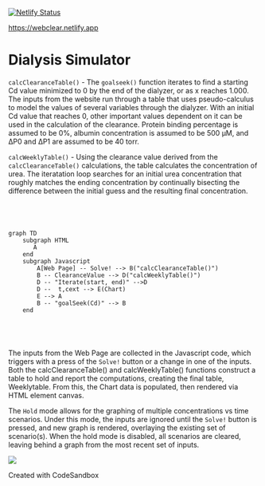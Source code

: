 
[![Netlify Status](https://api.netlify.com/api/v1/badges/ebd12782-20e2-4816-816c-5534dbefdbe9/deploy-status)](https://app.netlify.com/sites/webclear/deploys)

https://webclear.netlify.app

# Dialysis Simulator

`calcClearanceTable()` - The `goalseek()` function iterates to find a starting Cd value minimized to 0 by the end of the dialyzer, or as x reaches 1.000. The inputs from the website run through a table that uses pseudo-calculus to model the values of several variables through the dialyzer. With an initial Cd value that reaches 0, other important values dependent on it can be used in the calculation of the clearance. Protein binding percentage is assumed to be 0%, albumin concentration is assumed to be 500 µM, and ∆P0 and ∆P1 are assumed to be 40 torr.

`calcWeeklyTable()` - Using the clearance value derived from the `calcClearanceTable()` calculations, the table calculates the concentration of urea. The iteratation loop searches for an initial urea concentration that roughly matches the ending concentration by continually bisecting the difference between the initial guess and the resulting final concentration. 

```mermaid




graph TD
    subgraph HTML
       A 
    end
    subgraph Javascript
        A[Web Page] -- Solve! --> B("calcClearanceTable()")
        B -- ClearanceValue --> D("calcWeeklyTable()")
        D -- "Iterate(start, end)" -->D
        D --  t,cext --> E(Chart)
        E --> A
        B -- "goalSeek(Cd)" --> B
    end





```

The inputs from the Web Page are collected in the Javascript code, which triggers with a press of the `Solve!` button or a change in one of the inputs. Both the calcClearanceTable() and calcWeeklyTable() functions construct a table to hold and report the computations, creating the final table, Weeklytable. From this, the Chart data is populated, then rendered via HTML element canvas.

The `Hold` mode allows for the graphing of multiple concentrations vs time scenarios.  Under this mode, the inputs are ignored until the `Solve!` button is pressed, and new graph is rendered, overlaying the existing set of scenario(s).  When the hold mode is disabled, all scenarios are cleared, leaving behind a graph from the most recent set of inputs.


![](https://github.com/aaaahn/web-calculator/blob/main/dialsimdemo.gif)

Created with CodeSandbox
